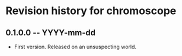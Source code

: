 # Revision history for chromoscope

## 0.1.0.0 -- YYYY-mm-dd

* First version. Released on an unsuspecting world.

